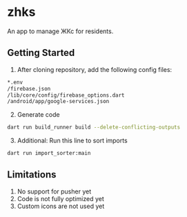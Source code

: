 # zhks

An app to manage ЖКс for residents.

## Getting Started

1. After cloning repository, add the following config files:

```bash
*.env
/firebase.json
/lib/core/config/firebase_options.dart
/android/app/google-services.json
```

2. Generate code

```bash
dart run build_runner build --delete-conflicting-outputs
```

3. Additional: Run this line to sort imports
```bash
dart run import_sorter:main
```

## Limitations
1. No support for pusher yet
2. Code is not fully optimized yet
3. Custom icons are not used yet